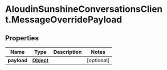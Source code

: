 # AloudinSunshineConversationsClient.MessageOverridePayload

## Properties

Name | Type | Description | Notes
------------ | ------------- | ------------- | -------------
**payload** | [**Object**](.md) |  | [optional] 


